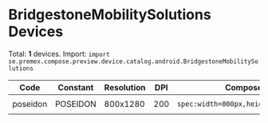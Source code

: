 # BridgestoneMobilitySolutions Devices

Total: **1** devices. Import: `import se.premex.compose.preview.device.catalog.android.BridgestoneMobilitySolutions`

| Code | Constant | Resolution | DPI | Compose Spec | Preview Usage |
|------|----------|------------|-----|-------------|---------------|
| poseidon | POSEIDON | 800x1280 | 200 | `spec:width=800px,height=1280px,dpi=200` | `@Preview(device = BridgestoneMobilitySolutions.POSEIDON)` |

<!-- Generated automatically. Do not edit manually. -->
